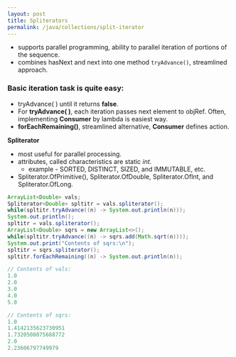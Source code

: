```yaml
---
layout: post
title: Spliterators
permalink: /java/collections/split-iterator
---
```


* supports parallel programming, ability to parallel iteration of portions of the sequence.
* combines hasNext and next into one method `tryAdvance()`, streamlined approach.

### Basic iteration task is quite easy:
* tryAdvance( ) until it returns **false**.
* For **tryAdvance( )**, each iteration passes next element to objRef. Often, implementing **Consumer** by lambda is easiest way.
* **forEachRemaining()**, streamlined alternative, **Consumer** defines action. 

**Spliterator**
* most useful for parallel processing.
* attributes, called characteristics are static *int*. 
	- example - SORTED, DISTINCT, SIZED, and IMMUTABLE, etc.
* Spliterator.OfPrimitive(), Spliterator.OfDouble, Spliterator.OfInt, and Spliterator.OfLong.

```java
ArrayList<Double> vals;
Spliterator<Double> spltitr = vals.spliterator();
while(spltitr.tryAdvance((n) -> System.out.println(n)));
System.out.println();
spltitr = vals.spliterator();
ArrayList<Double> sqrs = new ArrayList<>();
while(spltitr.tryAdvance((n) -> sqrs.add(Math.sqrt(n))));
System.out.print("Contents of sqrs:\n");
spltitr = sqrs.spliterator();
spltitr.forEachRemaining((n) -> System.out.println(n));

// Contents of vals:
1.0
2.0
3.0
4.0
5.0

// Contents of sqrs:
1.0
1.4142135623730951
1.7320508075688772
2.0
2.23606797749979
```